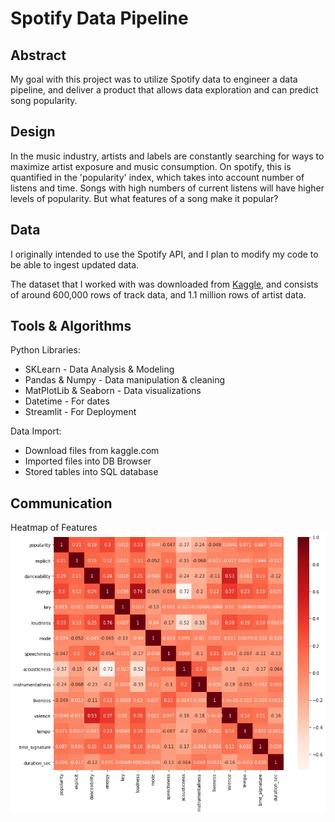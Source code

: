 # Spotify Data Pipeline

## Abstract
My goal with this project was to utilize Spotify data to engineer a data pipeline, and deliver a product that allows data exploration and can predict song popularity.

## Design
In the music industry, artists and labels are constantly searching for ways to maximize artist exposure and music consumption. On spotify, this is quantified in the 'popularity' index, which takes into account number of listens and time. Songs with high numbers of current listens will have higher levels of popularity. But what features of a song make it popular?

## Data

I originally intended to use the Spotify API, and I plan to modify my code to be able to ingest updated data.

The dataset that I worked with was downloaded from [Kaggle](https://www.kaggle.com/yamaerenay/spotify-dataset-19212020-160k-tracks), and consists of around 600,000 rows of track data, and 1.1 million rows of artist data.


## Tools & Algorithms
Python Libraries:
* SKLearn - Data Analysis & Modeling
* Pandas & Numpy - Data manipulation & cleaning
* MatPlotLib & Seaborn - Data visualizations
* Datetime - For dates
* Streamlit - For Deployment

Data Import:
* Download files from kaggle.com
* Imported files into DB Browser
* Stored tables into SQL database

## Communication

Heatmap of Features
![heatmap](https://github.com/Jason-HKim/Data_Engineering_Project/blob/master/Visualizations/heatmap.png)
